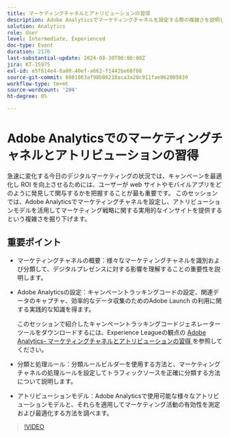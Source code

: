 ```yaml
---
title: マーケティングチャネルとアトリビューションの習得
description: Adobe Analyticsでマーケティングチャネルを設定する際の複雑さを説明します。 アトリビューションモデルを活用して、マーケティング戦略に関する実用的なインサイトを提供します。
solution: Analytics
role: User
level: Intermediate, Experienced
doc-type: Event
duration: 2176
last-substantial-update: 2024-08-30T00:00:00Z
jira: KT-15975
exl-id: e5f614e4-6a80-40ef-a662-f1442be68f08
source-git-commit: 0801003af98b08218aca3a20c911fae062009839
workflow-type: tm+mt
source-wordcount: '204'
ht-degree: 0%

---
```


# Adobe Analyticsでのマーケティングチャネルとアトリビューションの習得

急速に変化する今日のデジタルマーケティングの状況では、キャンペーンを最適化し ROI を向上させるためには、ユーザーが web サイトやモバイルアプリをどのように発見して関与するかを把握することが最も重要です。 このセッションでは、Adobe Analyticsでマーケティングチャネルを設定し、アトリビューションモデルを活用してマーケティング戦略に関する実用的なインサイトを提供するという複雑さを掘り下げます。

## 重要ポイント

* マーケティングチャネルの概要：様々なマーケティングチャネルを識別および分類して、デジタルプレゼンスに対する影響を理解することの重要性を説明します。
* Adobe Analyticsの設定：キャンペーントラッキングコードの設定、関連データのキャプチャ、効率的なデータ収集のためのAdobe Launch の利用に関する実践的な知識を得ます。

  このセッションで紹介したキャンペーントラッキングコードジェネレーターツールをダウンロードするには、Experience Leagueの観点の [Adobe Analytics- マーケティングチャネルとアトリビューションの習得 ](https://experienceleague.adobe.com/ja/perspectives/mastering-adobe-analytics-marketing-channels-attribution) を参照してください。

* 分類と処理ルール：分類ルールビルダーを使用する方法と、マーケティングチャネルの処理ルールを設定してトラフィックソースを正確に分類する方法について説明します。
* アトリビューションモデル：Adobe Analyticsで使用可能な様々なアトリビューションモデルと、それらを適用してマーケティング活動の有効性を測定および最適化する方法を調べます。

>[!VIDEO](https://video.tv.adobe.com/v/3432747/?learn=on)

